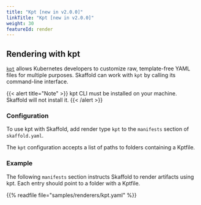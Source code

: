 ```yaml
---
title: "Kpt [new in v2.0.0]"
linkTitle: "Kpt [new in v2.0.0]"
weight: 30
featureId: render
---
```


## Rendering with kpt

[`kpt`](https://kpt.dev/) allows Kubernetes
developers to customize raw, template-free YAML files for multiple purposes.
Skaffold can work with `kpt` by calling its command-line interface.

{{< alert title="Note" >}}
kpt CLI must be installed on your machine. Skaffold will not
install it.
{{< /alert >}}

### Configuration

To use kpt with Skaffold, add render type `kpt` to the `manifests`
section of `skaffold.yaml`.

The `kpt` configuration accepts a list of paths to folders containing a Kptfile.

### Example

The following `manifests` section instructs Skaffold to render
artifacts using kpt.  Each entry should point to a folder with a Kptfile.

{{% readfile file="samples/renderers/kpt.yaml" %}}

